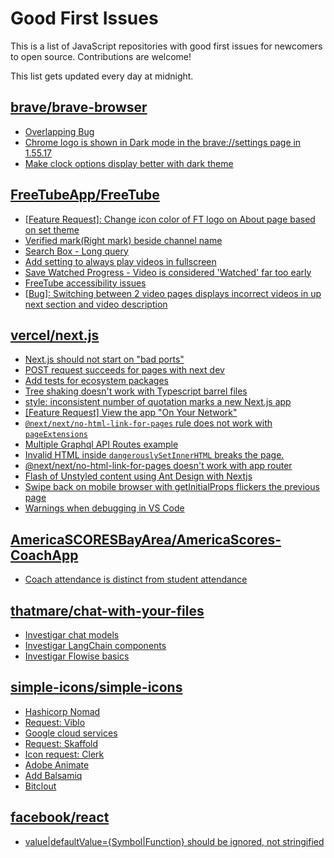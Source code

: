 # Good First Issues

This is a list of JavaScript repositories with good first issues for newcomers to open source. Contributions are welcome!

This list gets updated every day at midnight.

## [brave/brave-browser](https://github.com/brave/brave-browser)

- [Overlapping Bug](https://github.com/brave/brave-browser/issues/32399)
- [Chrome logo is shown in Dark mode in the brave://settings page in 1.55.17 ](https://github.com/brave/brave-browser/issues/31355)
- [Make clock options display better with dark theme](https://github.com/brave/brave-browser/issues/12061)

## [FreeTubeApp/FreeTube](https://github.com/FreeTubeApp/FreeTube)

- [[Feature Request]: Change icon color of FT logo on About page based on set theme](https://github.com/FreeTubeApp/FreeTube/issues/4020)
- [Verified mark(Right mark) beside channel name](https://github.com/FreeTubeApp/FreeTube/issues/944)
- [Search Box - Long query](https://github.com/FreeTubeApp/FreeTube/issues/940)
- [Add setting to always play videos in fullscreen](https://github.com/FreeTubeApp/FreeTube/issues/647)
- [Save Watched Progress - Video is considered 'Watched' far too early](https://github.com/FreeTubeApp/FreeTube/issues/964)
- [FreeTube accessibility issues](https://github.com/FreeTubeApp/FreeTube/issues/693)
- [[Bug]: Switching between 2 video pages displays incorrect videos in up next section and video description](https://github.com/FreeTubeApp/FreeTube/issues/2261)

## [vercel/next.js](https://github.com/vercel/next.js)

- [Next.js should not start on "bad ports"](https://github.com/vercel/next.js/issues/55050)
- [POST request succeeds for pages with next dev](https://github.com/vercel/next.js/issues/38863)
- [Add tests for ecosystem packages](https://github.com/vercel/next.js/issues/31690)
- [Tree shaking doesn't work with Typescript barrel files](https://github.com/vercel/next.js/issues/12557)
- [style: inconsistent number of quotation marks a new Next.js app](https://github.com/vercel/next.js/issues/54402)
- [[Feature Request] View the app "On Your Network"](https://github.com/vercel/next.js/issues/11367)
- [`@next/next/no-html-link-for-pages` rule does not work with `pageExtensions`](https://github.com/vercel/next.js/issues/53473)
- [Multiple Graphql API Routes example](https://github.com/vercel/next.js/issues/16320)
- [Invalid HTML inside `dangerouslySetInnerHTML` breaks the page.](https://github.com/vercel/next.js/issues/14797)
- [@next/next/no-html-link-for-pages doesn't work with app router](https://github.com/vercel/next.js/issues/51742)
- [Flash of Unstyled content using Ant Design with Nextjs](https://github.com/vercel/next.js/issues/48483)
- [Swipe back on mobile browser with getInitialProps flickers the previous page](https://github.com/vercel/next.js/issues/10465)
- [Warnings when debugging in VS Code](https://github.com/vercel/next.js/issues/24349)

## [AmericaSCORESBayArea/AmericaScores-CoachApp](https://github.com/AmericaSCORESBayArea/AmericaScores-CoachApp)

- [Coach attendance is distinct from student attendance](https://github.com/AmericaSCORESBayArea/AmericaScores-CoachApp/issues/391)

## [thatmare/chat-with-your-files](https://github.com/thatmare/chat-with-your-files)

- [Investigar chat models](https://github.com/thatmare/chat-with-your-files/issues/3)
- [Investigar LangChain components](https://github.com/thatmare/chat-with-your-files/issues/2)
- [Investigar Flowise basics](https://github.com/thatmare/chat-with-your-files/issues/1)

## [simple-icons/simple-icons](https://github.com/simple-icons/simple-icons)

- [Hashicorp Nomad](https://github.com/simple-icons/simple-icons/issues/9518)
- [Request: Viblo](https://github.com/simple-icons/simple-icons/issues/5751)
- [Google cloud services](https://github.com/simple-icons/simple-icons/issues/5133)
- [Request: Skaffold](https://github.com/simple-icons/simple-icons/issues/9138)
- [Icon request: Clerk](https://github.com/simple-icons/simple-icons/issues/9379)
- [Adobe Animate](https://github.com/simple-icons/simple-icons/issues/9177)
- [Add Balsamiq](https://github.com/simple-icons/simple-icons/issues/5587)
- [Bitclout](https://github.com/simple-icons/simple-icons/issues/5782)

## [facebook/react](https://github.com/facebook/react)

- [value|defaultValue={Symbol|Function} should be ignored, not stringified](https://github.com/facebook/react/issues/11734)


